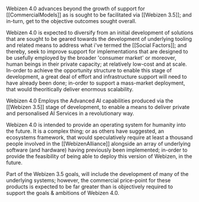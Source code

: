 Webizen 4.0 advances beyond the growth of support for [[CommercialModels]] as is sought to be facilitated via [[Webizen 3.5]]; and in-turn, get to the objective outcomes sought overall.

Webizen 4.0 is expected to diversify from an initial development of solutions that are sought to be geared towards the development of underlying tooling and related means to address what i've termed the [[Social Factors]]; and thereby, seek to improve support for implementations that are designed to be usefully employed by the broader 'consumer market' or moreover, human beings in their private capacity; at relatively low-cost and at scale.  In-order to achieve the opportunity structure to enable this stage of development, a great deal of effort and infrastructure support will need to have already been done; in-order to support a mass-market deployment, that would theoritically deliver enormous scalability.

Webizen 4.0 Employs the Advanced AI capabilities produced via the [[Webizen 3.5]] stage of development, to enable a means to deliver private and personalised AI Services in a revolutionary way.   

Webizen 4.0 is intended to provide an operating system for humanity into the future.  It is a complex thing; or as others have suggested, an ecosystems framework, that would speculatively require at least a thousand people involved in the [[WebizenAlliance]] alongside an array of underlying software (and hardware) having previously been implemented; in-order to provide the feasibility of being able to deploy this version of Webizen, in the future.

Part of the Webizen 3.5 goals, will include the development of many of the underlying systems; however, the commercial price-point for these products is expected to be far greater than is objectively required to support the goals & ambitions of Webizen 4.0.


